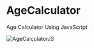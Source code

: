 # AgeCalculator
Age Calculator Using JavaScript


![AgeCalculatorJS](https://user-images.githubusercontent.com/81008413/119602514-ecfdbd80-be08-11eb-88b2-98677f02664a.png)

